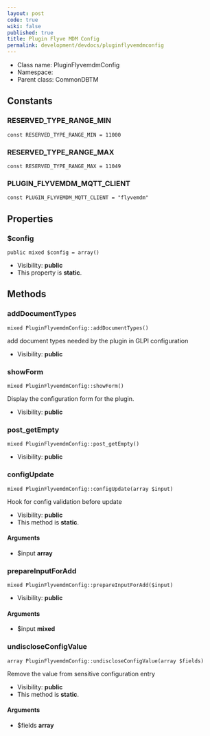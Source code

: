 ```yaml
---
layout: post
code: true
wiki: false
published: true
title: Plugin Flyve MDM Config
permalink: development/devdocs/pluginflyvemdmconfig
---
```


* Class name: PluginFlyvemdmConfig
* Namespace: 
* Parent class: CommonDBTM

## Constants



### RESERVED_TYPE_RANGE_MIN

    const RESERVED_TYPE_RANGE_MIN = 11000





### RESERVED_TYPE_RANGE_MAX

    const RESERVED_TYPE_RANGE_MAX = 11049





### PLUGIN_FLYVEMDM_MQTT_CLIENT

    const PLUGIN_FLYVEMDM_MQTT_CLIENT = "flyvemdm"

## Properties



### $config

    public mixed $config = array()





* Visibility: **public**
* This property is **static**.

## Methods


### addDocumentTypes

    mixed PluginFlyvemdmConfig::addDocumentTypes()

add document types needed by the plugin in GLPI configuration



* Visibility: **public**




### showForm

    mixed PluginFlyvemdmConfig::showForm()

Display the configuration form for the plugin.



* Visibility: **public**




### post_getEmpty

    mixed PluginFlyvemdmConfig::post_getEmpty()





* Visibility: **public**




### configUpdate

    mixed PluginFlyvemdmConfig::configUpdate(array $input)

Hook for config validation before update



* Visibility: **public**
* This method is **static**.


#### Arguments
* $input **array**



### prepareInputForAdd

    mixed PluginFlyvemdmConfig::prepareInputForAdd($input)





* Visibility: **public**


#### Arguments
* $input **mixed**



### undiscloseConfigValue

    array PluginFlyvemdmConfig::undiscloseConfigValue(array $fields)

Remove the value from sensitive configuration entry



* Visibility: **public**
* This method is **static**.


#### Arguments
* $fields **array**


